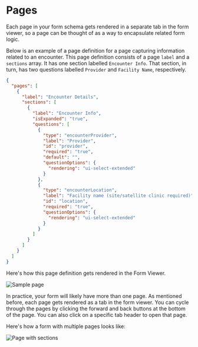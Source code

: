 # Pages

Each page in your form schema gets rendered in a separate tab in the form viewer, so a page can be thought of as a way to encapsulate related form logic.

Below is an example of a page definition for a page capturing information related to an encounter. This page definition consists of a page `label` and a `sections` array. It has one section labelled `Encounter Info`. That section, in turn, has two questions labelled `Provider` and `Facility Name`, respectively.

```json copy
{
  "pages": [
    {
      "label": "Encounter Details",
      "sections": [
        {
          "label": "Encounter Info",
          "isExpanded": "true",
          "questions": [
            {
              "type": "encounterProvider",
              "label": "Provider",
              "id": "provider",
              "required": "true",
              "default": "",
              "questionOptions": {
                "rendering": "ui-select-extended"
              }
            },
            {
              "type": "encounterLocation",
              "label": "Facility name (site/satellite clinic required)",
              "id": "location",
              "required": "true",
              "questionOptions": {
                "rendering": "ui-select-extended"
              }
            }
          ]
        }
      ]
    }
  ]
}
```

Here's how this page definition gets rendered in the Form Viewer.

![Sample page](/screens/page.png)

In practice, your form will likely have more than one page. As mentioned before, each page gets rendered as a tab in the form viewer. You can cycle through the pages by clicking the forward and back buttons at the bottom of the page. You can also click on a specific tab header to open that page.

Here's how a form with multiple pages looks like:

![Page with sections](/screens/page-with-sections.png)
